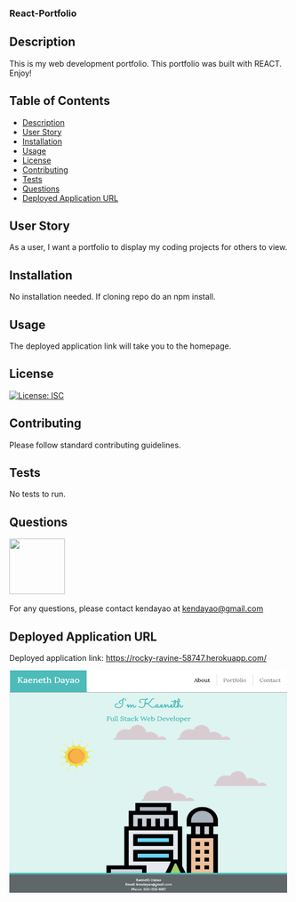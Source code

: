 ### React-Portfolio

## Description

This is my web development portfolio. This portfolio was built with REACT. Enjoy!

## Table of Contents

* [Description](#description)
* [User Story](#user-story)
* [Installation](#installation)
* [Usage](#usage)
* [License](#license)
* [Contributing](#contributing)
* [Tests](#tests)
* [Questions](#questions)
* [Deployed Application URL](#deployed-application-URL)



## User Story


As a user, I want a portfolio to display my coding projects for others to view.


## Installation


No installation needed. If cloning repo do an npm install.


## Usage

The deployed application link will take you to the homepage. 


## License


[![License: ISC](https://img.shields.io/badge/License-ISC-blue.svg)](https://opensource.org/licenses/ISC)


## Contributing


Please follow standard contributing guidelines.


## Tests


No tests to run.


## Questions

<img src="https://avatars3.githubusercontent.com/u/62568395?v=4" width="100" height="100">

For any questions, please contact kendayao at kendayao@gmail.com

## Deployed Application URL

Deployed application link: https://rocky-ravine-58747.herokuapp.com/

<img src="client/public/images/reactportfolio.png" width="500" height="400">
